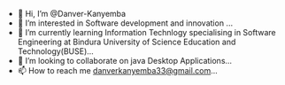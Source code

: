 - 👋 Hi, I’m @Danver-Kanyemba
- 👀 I’m interested in Software development and innovation ...
- 🌱 I’m currently learning Information Technlogy specialising in Software Engineering at Bindura University of Science Education and Technology(BUSE)...
- 💞️ I’m looking to collaborate on java Desktop Applications...
- 📫 How to reach me danverkanyemba33@gmail.com...

<!---
Danver-Kanyemba/Danver-Kanyemba is a ✨ special ✨ repository because its `README.md` (this file) appears on your GitHub profile.
You can click the Preview link to take a look at your changes.
--->
